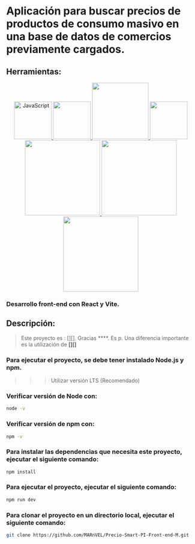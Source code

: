 # Aplicación para buscar precios de productos de consumo masivo en una base de datos de comercios previamente cargados.
## Herramientas:

<div align="center" style={display: flex}>
    <span style={margin: 0 10 0 0}>
        <a href="https://es.javascript.info/" target="_blank">
            <img width="100" title='JavaScript' src='https://upload.wikimedia.org/wikipedia/commons/6/6a/JavaScript-logo.png'>
        </a>
    </span>
    <span>
        <a href="https://nodejs.org/en/" title='NodeJS' target="_blank">
            <img width="100" src='https://upload.wikimedia.org/wikipedia/commons/d/d9/Node.js_logo.svg'>
        </a>
    </span>
    <span>
        <a href="https://reactjs.org/" title='React' target="_blank">
            <img width="150" src="https://logotyp.us/files/react.svg">
        </a>
    </span>
    <span>
        <a href="https://vitejs.dev/"  title='Vite' target="_blank">
            <img width="100" src='https://vitejs.dev/logo-with-shadow.png'>
        </a>
    </span>
    <br/>
    <span>
        <a href="https://www.mongodb.com/docs/" title='MongoDB' target="_blank">
            <img width="200" src='https://storage-us-gcs.bfldr.com/vmgsv9w85q3q25q9qjnvqj4/v/1069931058/original/MongoDB_SlateBlue.png?Expires=1670941326&KeyName=gcs-bfldr-prod&Signature=TcoGeh2v5OcERV0hEG0TQt4LuSU='>
        </a>
    </span>
    <span>
        <a href="https://mongoosejs.com/" title='Mongoose' target="_blank">
            <img width="200" src='https://www.startpage.com/av/proxy-image?piurl=https%3A%2F%2Fencrypted-tbn0.gstatic.com%2Fimages%3Fq%3Dtbn%3AANd9GcSEnR4ial3ECp-aF410k2lmg1f2cC3ZNqc5vnltRtFHsMZyvIU%26s&sp=1670855355T885c4cc3b11eb121dc111bd8e28c39a8bae40cdaf4145e8133b51e91cd0db7ee'>
        </a>
    </span>
    <span>
        <a href="https://expressjs.com/es/" title='ExpressJS' target="_blank">
            <img width="200" src='https://www.startpage.com/av/proxy-image?piurl=https%3A%2F%2Fexpressjs.com%2Fimages%2Fexpress-facebook-share.png&sp=1670856340T20c2f406067d00ba3015185d6098052d8c824e2d402ca0b6fa4f8761e20e49b2'>
        </a>
    </span>

    
</div>

### Desarrollo front-end con __React__ y **Vite**.

## Descripción:
> Este proyecto es : [][].
> Gracias ****.
> Es p.
> Una diferencia importante es la utilización de **[][]**

### Para ejecutar el proyecto, se debe tener instalado __Node.js__ y __npm__.

>>> Utilizar versión LTS (Recomendado)

### Verificar versión de Node con:
```bash
node -v
```

### Verificar versión de npm con:
```bash	
npm -v
```

### Para instalar las dependencias que necesita este proyecto, ejecutar el siguiente comando:

```bash
npm install
```

### Para ejecutar el proyecto, ejecutar el siguiente comando:

```bash
npm run dev
```

### Para clonar el proyecto en un directorio local, ejecutar el siguiente comando:

```bash
git clone https://github.com/MARnVEL/Precio-Smart-PI-Front-end-M.git
```
[1]: https://reactjs.org/
[2]: https://www.youtube.com/@10MinutosProgramando
[3]: https://vitejs.dev/

